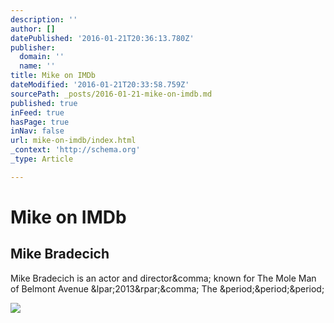 ```yaml
---
description: ''
author: []
datePublished: '2016-01-21T20:36:13.780Z'
publisher:
  domain: ''
  name: ''
title: Mike on IMDb
dateModified: '2016-01-21T20:33:58.759Z'
sourcePath: _posts/2016-01-21-mike-on-imdb.md
published: true
inFeed: true
hasPage: true
inNav: false
url: mike-on-imdb/index.html
_context: 'http://schema.org'
_type: Article

---
```

# Mike on IMDb

<article style=""><h1>Mike Bradecich</h1><p>Mike Bradecich is an actor and director&amp;comma; known for The Mole Man of Belmont Avenue &amp;lpar;2013&amp;rpar;&amp;comma; The &amp;period;&amp;period;&amp;period;</p><img src="http://ia.media-imdb.com/images/M/MV5BMjQwODI1ODc3NF5BMl5BanBnXkFtZTgwODQzMzgwNzE@._V1_UY1200_CR83,0,630,1200_AL_.jpg" /></article>